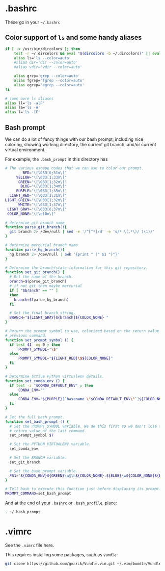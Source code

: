 # .bashrc

These go in your `~/.bashrc`

## Color support of `ls` and some handy aliases

```sh
if [ -x /usr/bin/dircolors ]; then
    test -r ~/.dircolors && eval "$(dircolors -b ~/.dircolors)" || eval "$(dircolors -b)"
    alias ls='ls --color=auto'
    #alias dir='dir --color=auto'
    #alias vdir='vdir --color=auto'

    alias grep='grep --color=auto'
    alias fgrep='fgrep --color=auto'
    alias egrep='egrep --color=auto'
fi

# some more ls aliases
alias ll='ls -alF'
alias la='ls -A'
alias l='ls -CF'
```

## Bash prompt

We can do a lot of fancy things with our bash prompt, including nice coloring,
showing working directory, the current git branch, and/or current virtual
environment.

For example, the `.bash_prompt` in this directory has
```sh
# The various escape codes that we can use to color our prompt.
        RED="\[\033[0;31m\]"
     YELLOW="\[\033[1;33m\]"
      GREEN="\[\033[1;32m\]"
       BLUE="\[\033[1;34m\]"
     PURPLE="\[\033[1;35m\]"
  LIGHT_RED="\[\033[1;31m\]"
LIGHT_GREEN="\[\033[1;32m\]"
      WHITE="\[\033[1;37m\]"
 LIGHT_GRAY="\[\033[0;37m\]"
 COLOR_NONE="\[\e[0m\]"

# determine git branch name
function parse_git_branch(){
  git branch 2> /dev/null | sed -e '/^[^*]/d' -e 's/* \(.*\)/ (\1)/'
}

# determine mercurial branch name
function parse_hg_branch(){
  hg branch 2> /dev/null | awk '{print " (" $1 ")"}'
}

# Determine the branch/state information for this git repository.
function set_git_branch() {
  # Get the name of the branch.
  branch=$(parse_git_branch)
  # if not git then maybe mercurial
  if [ "$branch" == "" ]
  then
    branch=$(parse_hg_branch)
  fi

  # Set the final branch string.
  BRANCH="${LIGHT_GRAY}${branch}${COLOR_NONE} "
}

# Return the prompt symbol to use, colorized based on the return value of the
# previous command.
function set_prompt_symbol () {
  if test $1 -eq 0 ; then
      PROMPT_SYMBOL="\$"
  else
      PROMPT_SYMBOL="${LIGHT_RED}\$${COLOR_NONE}"
  fi
}

# Determine active Python virtualenv details.
function set_conda_env () {
  if test -z "$CONDA_DEFAULT_ENV" ; then
      CONDA_ENV=""
  else
      CONDA_ENV="${PURPLE}[`basename \"$CONDA_DEFAULT_ENV\"`]${COLOR_NONE} "
  fi
}

# Set the full bash prompt.
function set_bash_prompt () {
  # Set the PROMPT_SYMBOL variable. We do this first so we don't lose the
  # return value of the last command.
  set_prompt_symbol $?

  # Set the PYTHON_VIRTUALENV variable.
  set_conda_env

  # Set the BRANCH variable.
  set_git_branch

  # Set the bash prompt variable.
  PS1="${CONDA_ENV}${GREEN}\u@\h${COLOR_NONE}:${BLUE}\w${COLOR_NONE}${BRANCH}${PROMPT_SYMBOL} "
}

# Tell bash to execute this function just before displaying its prompt.
PROMPT_COMMAND=set_bash_prompt
```

And at the end of your `.bashrc` or `.bash_profile`, place:
```sh
. ~/.bash_prompt
```

# .vimrc

See the `.vimrc` file here.

This requires installing some packages, such as `vundle`:

```sh
git clone https://github.com/gmarik/Vundle.vim.git ~/.vim/bundle/Vundle.vim
```
